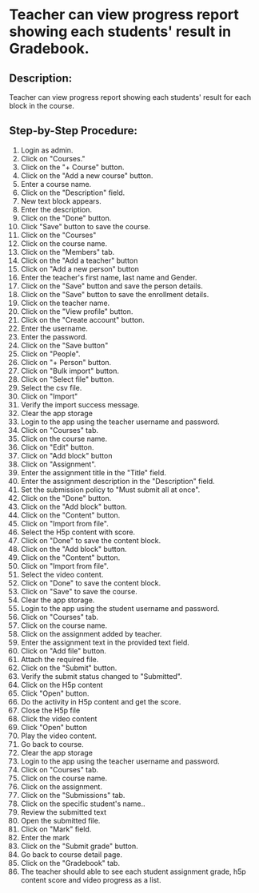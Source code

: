 # Teacher can view progress report showing each students' result in Gradebook.

## Description:

Teacher can view progress report showing each students' result for each block in the course.

## Step-by-Step Procedure:

1. Login as admin.
2. Click on "Courses."
3. Click on the "+ Course" button.
4. Click on the "Add a new course" button.
5. Enter a course name.
6. Click on the "Description" field.
7. New text block appears.
8. Enter the description.
9. Click on the "Done" button.
10. Click "Save" button to save the course.
11. Click on the "Courses"
12. Click on the course name.
13. Click on the "Members" tab.
14. Click on the "Add a teacher" button
15. Click on "Add a new person" button
16. Enter the teacher's first name, last name and Gender.
17. Click on the "Save" button and save the person details.
18. Click on the "Save" button to save the enrollment details.
19. Click on the teacher name.
20. Click on the "View profile" button.
21. Click on the "Create account" button.
22. Enter the username.
23. Enter the password.
24. Click on the "Save button"
25. Click on "People".
26. Click on "+ Person" button.
27. Click on "Bulk import" button.
28. Click on "Select file" button.
29. Select the csv file.
30. Click on "Import"
31. Verify the import success message.
32. Clear the app storage
33. Login to the app using the teacher username and password.
34. Click on "Courses" tab.
35. Click on the course name.
36. Click on "Edit" button.
37. Click on "Add block" button
38. Click on "Assignment".
39. Enter the assignment title in the "Title" field.
40. Enter the assignment description in the "Description" field.
41. Set the submission policy to "Must submit all at once".
42. Click on the "Done" button. 
43. Click on the "Add block" button. 
44. Click on the "Content" button. 
45. Click on "Import from file". 
46. Select the H5p content with score. 
47. Click on "Done" to save the content block. 
48. Click on the "Add block" button. 
49. Click on the "Content" button. 
50. Click on "Import from file". 
51. Select the video content. 
52. Click on "Done" to save the content block. 
53. Click on "Save" to save the course.
54. Clear the app storage.
55. Login to the app using the student username and password. 
56. Click on "Courses" tab. 
57. Click on the course name. 
58. Click on the assignment added by teacher. 
59. Enter the assignment text in the provided text field. 
60. Click on "Add file" button. 
61. Attach the required file. 
62. Click on the "Submit" button. 
63. Verify the submit status changed to "Submitted".
64. Click on the H5p content
65. Click "Open" button.
66. Do the activity in H5p content and get the score.
67. Close the H5p file
68. Click the video content 
69. Click "Open" button
70. Play the video content.
71. Go back to course.
72. Clear the app storage 
73. Login to the app using the teacher username and password. 
74. Click on "Courses" tab. 
75. Click on the course name. 
76. Click on the assignment. 
77. Click on the "Submissions" tab. 
78. Click on the specific student's name.. 
79. Review the submitted text 
80. Open the submitted file. 
81. Click on "Mark" field. 
82. Enter the mark 
83. Click on the "Submit grade" button. 
84. Go back to course detail page. 
85. Click on the "Gradebook" tab. 
86. The teacher should able to see each student assignment grade, h5p content score and video progress as a list.  
